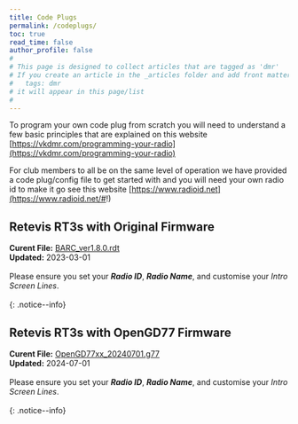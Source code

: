 ```yaml
---
title: Code Plugs
permalink: /codeplugs/
toc: true
read_time: false
author_profile: false
#
# This page is designed to collect articles that are tagged as 'dmr'
# If you create an article in the _articles folder and add front matter of
#   tags: dmr
# it will appear in this page/list
#
---
```

To program your own code plug from scratch you will need to understand a few basic principles that are explained on this website
[https://vkdmr.com/programming-your-radio](https://vkdmr.com/programming-your-radio)

For club members to all be on the same level of operation we have provided a code
plug/config file to get started with and you will need your own radio id to make it go see this website
[https://www.radioid.net](https://www.radioid.net/#!)

## Retevis RT3s with Original Firmware

**Curent File:** [BARC_ver1.8.0.rdt](/assets/codeplugs/BARC_ver1.8.0.rdt)
<br/>
**Updated:** 2023-03-01
<br/>
<br/>
Please ensure you set your _**Radio ID**_, _**Radio Name**_, and customise your
_Intro Screen Lines_.
<br/>
<br/>
{: .notice--info}


## Retevis RT3s with OpenGD77 Firmware

**Curent File:** [OpenGD77xx_20240701.g77](/assets/codeplugs/RT3_OpenGD77_20240701.g77)
<br/>
**Updated:** 2024-07-01
<br/>
<br/>
Please ensure you set your _**Radio ID**_, _**Radio Name**_, and customise your
_Intro Screen Lines_.
<br/>
<br/>
{: .notice--info}


